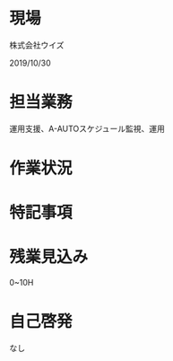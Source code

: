# 現場
株式会社ウイズ


2019/10/30
# 担当業務
運用支援、A-AUTOスケジュール監視、運用

# 作業状況


# 特記事項


# 残業見込み
0~10H

# 自己啓発
なし
